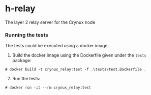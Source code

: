 # h-relay
The layer 2 relay server for the Crynux node


### Running the tests
The tests could be executed using a docker image.

1. Build the docker image using the Dockerfile given under the ```tests``` package:

```shell
# docker build -t crynux_relay:test -f .\tests\test.Dockerfile .
```

2. Run the tests:

```shell
# docker run -it --rm crynux_relay:test 
```
